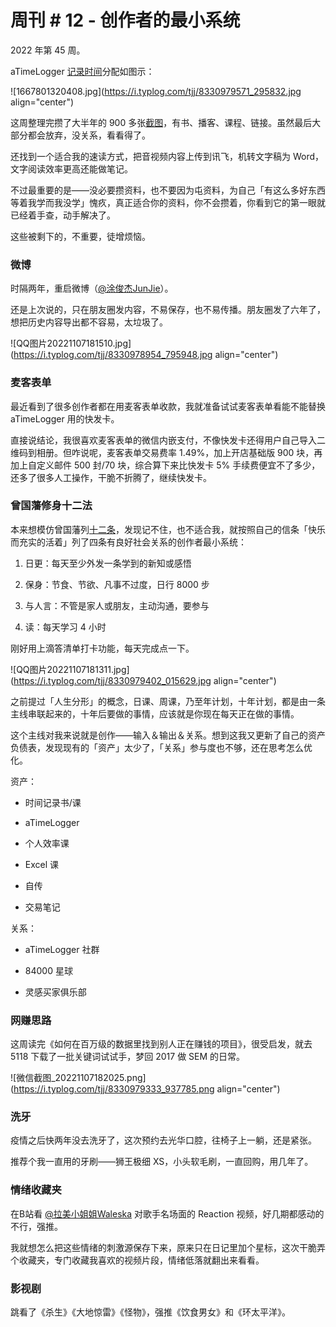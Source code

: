 # 周刊 # 12 - 创作者的最小系统

2022 年第 45 周。

aTimeLogger [记录时间](https://mp.weixin.qq.com/s?__biz=MzI3MzU5MDA1OQ==&mid=2247485032&idx=1&sn=acb21dab9e80298f57f65f3a9ea3a1c7&chksm=eb21b42cdc563d3a565d6c98ad7010303e68799b4f29c829a6c1fd89ff190878ddb44f22a899&scene=21#wechat_redirect)分配如图示：

![1667801320408.jpg](https://i.typlog.com/tjj/8330979571_295832.jpg align="center")

这周整理完攒了大半年的 900 多张[截图](https://weibo.com/5262225303/MdF9prfUC)，有书、播客、课程、链接。虽然最后大部分都会放弃，没关系，看看得了。

还找到一个适合我的速读方式，把音视频内容上传到讯飞，机转文字稿为 Word，文字阅读效率更高还能做笔记。

不过最重要的是——没必要攒资料，也不要因为屯资料，为自己「有这么多好东西等着我学而我没学」愧疚，真正适合你的资料，你不会攒着，你看到它的第一眼就已经着手查，动手解决了。

这些被剩下的，不重要，徒增烦恼。

### 微博

时隔两年，重启微博（[@涂俊杰JunJie](https://weibo.com/u/5262225303)）。

还是上次说的，只在朋友圈发内容，不易保存，也不易传播。朋友圈发了六年了，想把历史内容导出都不容易，太垃圾了。

![QQ图片20221107181510.jpg](https://i.typlog.com/tjj/8330978954_795948.jpg align="center")

### 麦客表单

最近看到了很多创作者都在用麦客表单收款，我就准备试试麦客表单看能不能替换 aTimeLogger 用的快发卡。

直接说结论，我很喜欢麦客表单的微信内嵌支付，不像快发卡还得用户自己导入二维码到相册。但咋说呢，麦客表单交易费率 1.49%，加上开店基础版 900 块，再加上自定义邮件 500 封/70 块，综合算下来比快发卡 5% 手续费便宜不了多少，还多了很多人工操作，干脆不折腾了，继续快发卡。

### 曾国藩修身十二法

本来想模仿曾国藩列[十二条](https://book.douban.com/review/9878153/)，发现记不住，也不适合我，就按照自己的信条「快乐而充实的活着」列了四条有良好社会关系的创作者最小系统：

1.  日更：每天至少外发一条学到的新知或感悟
    
2.  保身：节食、节欲、凡事不过度，日行 8000 步
    
3.  与人言：不管是家人或朋友，主动沟通，要参与
    
4.  读：每天学习 4 小时
    

刚好用上滴答清单打卡功能，每天完成点一下。

![QQ图片20221107181311.jpg](https://i.typlog.com/tjj/8330979402_015629.jpg align="center")

之前提过「人生分形」的概念，日课、周课，乃至年计划，十年计划，都是由一条主线串联起来的，十年后要做的事情，应该就是你现在每天正在做的事情。

这个主线对我来说就是创作——输入＆输出＆关系。想到这我又更新了自己的资产负债表，发现现有的「资产」太少了，「关系」参与度也不够，还在思考怎么优化。

资产：

*   时间记录书/课
    
*   aTimeLogger
    
*   个人效率课
    
*   Excel 课
    
*   自传
    
*   交易笔记
    

关系：

*   aTimeLogger 社群
    
*   84000 星球
    
*   灵感买家俱乐部
    

### 网赚思路

这周读完《如何在百万级的数据里找到别人正在赚钱的项目》，很受启发，就去 5118 下载了一批关键词试试手，梦回 2017 做 SEM 的日常。

![微信截图_20221107182025.png](https://i.typlog.com/tjj/8330979333_937785.png align="center")

### 洗牙

疫情之后快两年没去洗牙了，这次预约去光华口腔，往椅子上一躺，还是紧张。

推荐个我一直用的牙刷——狮王极细 XS，小头软毛刷，一直回购，用几年了。

### 情绪收藏夹

在B站看 [@拉美小姐姐Waleska](https://space.bilibili.com/1023951201) 对歌手名场面的 Reaction 视频，好几期都感动的不行，强推。

我就想怎么把这些情绪的刺激源保存下来，原来只在日记里加个星标，这次干脆弄个收藏夹，专门收藏我喜欢的视频片段，情绪低落就翻出来看看。

### 影视剧

跳看了《杀生》《大地惊雷》《怪物》，强推《饮食男女》和《环太平洋》。